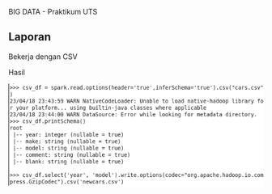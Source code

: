 BIG DATA - Praktikum UTS

## Laporan

Bekerja dengan CSV

Hasil

![Screenshot](https://github.com/pranatad/spark-sql-big-data/blob/0d6e47692323aaca72d222641484a75b7388f6b1/00_images/09_impor_csv1.png)


